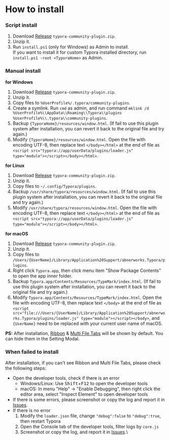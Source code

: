 # How to install



### Script install

1. Download [Release][release] `typora-community-plugin.zip`.
2. Unzip it.
3. Run `install.ps1` (only for Windows) as Admin to install. <br> If you want to install it for custom Typora installed directory, run `install.ps1 -root <TyporaHome>` as Admin.



### Manual install

**for Windows**

1. Download [Release][release] `typora-community-plugin.zip`.
2. Unzip it.
3. Copy files to `%UserProfile%/.typora/community-plugins`.
4. Create a symlink. Run `cmd` as admin, and run command `mklink /d %UserProfile%\\AppData\\Roaming\\Typora\\plugins %UserProfile%\\.typora\\community-plugins`.
5. Backup `{TyporaHome}/resources/window.html`. (If fail to use this plugin system after installation, you can revert it back to the original file and try again.)
6. Modify `{TyporaHome}/resources/window.html`. Open the file with encoding UTF-8, then replace text `</body></html>` at the end of file as `<script src="typora://app/userData/plugins/loader.js" type="module"></script></body></html>`.



**for Linux**

1. Download [Release][release] `typora-community-plugin.zip`.
2. Unzip it.
3. Copy files to `~/.config/Typora/plugins`.
4. Backup `/usr/share/typora/resources/window.html`. (If fail to use this plugin system after installation, you can revert it back to the original file and try again.)
5. Modify `/usr/share/typora/resources/window.html`. Open the file with encoding UTF-8, then replace text `</body></html>` at the end of file as `<script src="typora://app/userData/plugins/loader.js" type="module"></script></body></html>`.



**for macOS**

1. Download [Release][release] `typora-community-plugin.zip`.
2. Unzip it.
3. Copy files to `/Users/{UserName}/Library/Application%20Support/abnerworks.Typora/plugins`.
4. Right click `Typora.app`, then click menu item "Show Package Contents" to open the app inner folder.
5. Backup `Typora.app/Contents/Resources/TypeMark/index.html`. (If fail to use this plugin system after installation, you can revert it back to the original file and try again.)
6. Modify `Typora.app/Contents/Resources/TypeMark/index.html`. Open the file with encoding UTF-8, then replace text `</body>` at the end of file as `<script src="file:///Users/{UserName}/Library/Application%20Support/abnerworks.Typora/plugins/loader.js" type="module"></script></body>`, and `{UserName}` need to be replaced with your current user name of macOS.



**PS:** After installation, [Ribbon](./3-ribbon.md) & [Multi File Tabs](./3-file-tabs.md) will be shown by default. You can hide them in the Setting Modal.



### When failed to install

After installation, if you can't see Ribbon and Multi File Tabs, please check the following steps:

- Open the developer tools, check if there is an error
  - Windows/Linux: Use <kbd>Shift</kbd>+<kbd>F12</kbd> to open the developer tools
  - macOS: In menu "Help" → "Enable Debugging", then right click the editor area, select "Inspect Element" to open developer tools
- If there is some errors, please screenshot or copy the log and report it in [Issues][issues].
- If there is no error
  1. Modify the `loader.json` file, change `"debug":false` to `"debug":true`, then restart Typora
  2. Open the Console tab of the developer tools, filter logs by `core.js`
  3. Screenshot or copy the log, and report it in [Issues][issues].\



[issues]: https://github.com/typora-community-plugin/typora-community-plugin/issues
[release]: https://github.com/typora-community-plugin/typora-community-plugin/releases
